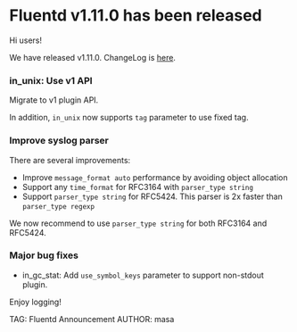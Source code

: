 # Fluentd v1.11.0 has been released

Hi users!

We have released v1.11.0. ChangeLog is [here](https://github.com/fluent/fluentd/blob/master/CHANGELOG.md).

### in\_unix: Use v1 API

Migrate to v1 plugin API.

In addition, `in_unix` now supports `tag` parameter to use fixed tag.

### Improve syslog parser

There are several improvements:

- Improve `message_format auto` performance by avoiding object allocation
- Support any `time_format` for RFC3164 with `parser_type string` 
- Support `parser_type string` for RFC5424. This parser is 2x faster than `parser_type regexp`

We now recommend to use `parser_type string` for both RFC3164 and RFC5424.

### Major bug fixes

- in\_gc\_stat: Add `use_symbol_keys` parameter to support non-stdout plugin.

Enjoy logging!


TAG: Fluentd Announcement
AUTHOR: masa
